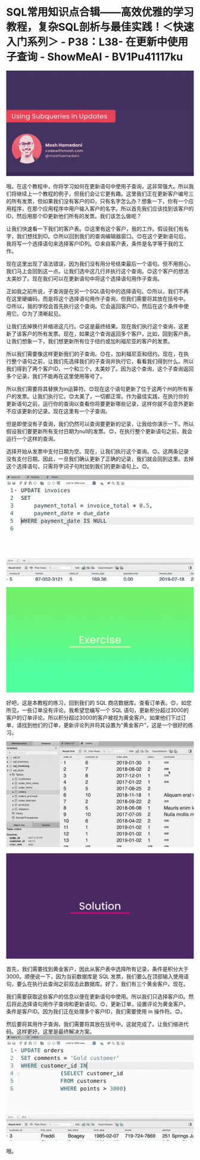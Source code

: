 # SQL常用知识点合辑——高效优雅的学习教程，复杂SQL剖析与最佳实践！＜快速入门系列＞ - P38：L38- 在更新中使用子查询 - ShowMeAI - BV1Pu41117ku

![](img/1aaccc13121b796c4c981d548aa633d9_0.png)

哦。在这个教程中，你将学习如何在更新语句中使用子查询，这非常强大。所以我们将继续上一个教程的例子，但我们会让它更有趣。这里我们正在更新客户编号三的所有发票，但如果我们没有客户的ID，只有名字怎么办？想象一下，你有一个应用程序，在那个应用程序中用户输入客户的名字。所以首先我们应该找到该客户的ID，然后用那个ID更新他们所有的发票。我们该怎么做呢？

让我们快速看一下我们的客户表。😊这里有这个客户，我的工作。假设我们有名字，我们想找到ID。😊所以回到我们的查询编辑器窗口。😊在这个更新语句后，我将写一个选择语句来选择客户ID列。😊来自客户表，条件是名字等于我的工作。

现在这里出现了语法错误，因为我们没有用分号结束最后一个语句。但不用担心，我们马上会回到这一点。让我们选中这几行并执行这个查询。😊这个客户的想法太美妙了。现在我们可以在更新语句中将这个选择语句用作子查询。

正如我之前所说，子查询是在另一个SQL语句中的选择语句。😊所以，我们不再在这里硬编码，而是将这个选择语句用作子查询，但我们需要将其放在括号中。😊所以，我的学校会首先执行这个查询。它会返回客户ID，然后在这个条件中使用它。😊为了清晰起见。

让我们去掉换行并缩进这几行。😊这是最终结果。现在我们执行这个查询，这更新了该客户的所有发票。现在，如果这个查询返回多个客户，比如，回到客户表。让我们想象一下，我们想更新所有位于纽约或加利福尼亚的客户的发票。

所以我们需要像这样更新我们的子查询。😊在，加利福尼亚和纽约。现在，在执行整个语句之前，让我们先选择我们的子查询并执行它，看看我们得到什么。所以我们得到了两个客户ID，一个和三个，太美妙了。因为这个查询，这个子查询返回多个记录，我们不能再在这里使用等号了。

所以我们需要将其替换为in运算符。😊现在这个语句更新了位于这两个州的所有客户的发票。让我们执行它。😊太美了，一切都正常。作为最佳实践，在执行你的更新语句之前，运行你的查询以查看你将要更新哪些记录，这样你就不会意外更新不应该更新的记录。现在这里有一个子查询。

但是即使没有子查询，我们仍然可以查询要更新的记录，让我给你演示一下。所以假设我们要更新所有支付日期为null的发票。😊，在执行整个更新语句之前，我会运行一个这样的查询。

选择开始从发票中支付日期为空。现在，让我们执行这个查询。😊。这两条记录没有支付日期。因此，一旦我们确认更新了正确的记录，我们就会回到这里。去掉这个选择语句，只需将字词子句附加到我们的更新语句上。😊。

![](img/1aaccc13121b796c4c981d548aa633d9_2.png)

![](img/1aaccc13121b796c4c981d548aa633d9_3.png)

好吧，这是本教程的练习，回到我们的 SQL 商店数据库。查看订单表。😊，如您所见，一些订单没有评论。我希望您编写一个 SQL 语句，更新积分超过3000的客户的订单评论。所以积分超过3000的客户被视为黄金客户。如果他们下过订单，请找到他们的订单，更新评论列并将其设置为“黄金客户”，这是一个很好的练习。

![](img/1aaccc13121b796c4c981d548aa633d9_5.png)

![](img/1aaccc13121b796c4c981d548aa633d9_6.png)

首先，我们需要找到黄金客户，因此从客户表中选择所有记录，条件是积分大于3000。顺便说一下，因为当前数据库是 SQL 发票，我们要么在顶部输入使用语句，要么在执行此查询之前双击此数据库。好了，我们有三个黄金客户。现在。

我们需要获取这些客户的信息以便在更新语句中使用。所以我们只选择客户ID。然后将此选择语句用作子查询和更新语句。😊，更新订单，设置评论为黄金客户。条件是客户ID。因为我们正在处理多个客户ID，我们需要使用 in 操作符。😊。

然后要将其用作子查询，我们需要将其放在括号中。这就完成了。让我们缩进代码。这样更好。这里是最终解决方案。![](img/1aaccc13121b796c4c981d548aa633d9_8.png)

哦。
